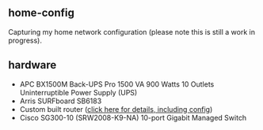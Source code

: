 ## home-config
Capturing my home network configuration (please note this is still a work in progress).

## hardware
- APC BX1500M Back-UPS Pro 1500 VA 900 Watts 10 Outlets Uninterruptible Power Supply (UPS)
- Arris SURFboard SB6183
- Custom built router ([click here for details, including config](https://github.com/bsclifton/home-router-config))
- Cisco SG300-10 (SRW2008-K9-NA) 10-port Gigabit Managed Switch


